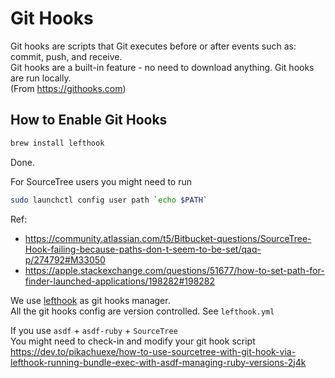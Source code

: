 
# Git Hooks
Git hooks are scripts that Git executes before or after events such as: commit, push, and receive.  
Git hooks are a built-in feature - no need to download anything. Git hooks are run locally.  
(From https://githooks.com)


## How to Enable Git Hooks

```sh
brew install lefthook
```
Done.

For SourceTree users you might need to run
```sh
sudo launchctl config user path `echo $PATH`
```
Ref:
- https://community.atlassian.com/t5/Bitbucket-questions/SourceTree-Hook-failing-because-paths-don-t-seem-to-be-set/qaq-p/274792#M33050
- https://apple.stackexchange.com/questions/51677/how-to-set-path-for-finder-launched-applications/198282#198282

We use [lefthook](https://github.com/Arkweid/lefthook) as git hooks manager.  
All the git hooks config are version controlled. See `lefthook.yml`  

If you use `asdf` + `asdf-ruby` + `SourceTree`  
You might need to check-in and modify your git hook script  
https://dev.to/pikachuexe/how-to-use-sourcetree-with-git-hook-via-lefthook-running-bundle-exec-with-asdf-managing-ruby-versions-2j4k  
